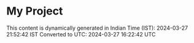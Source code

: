 # My Project

This content is dynamically generated in Indian Time (IST): 2024-03-27 21:52:42 IST
Converted to UTC: 2024-03-27 16:22:42 UTC
